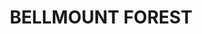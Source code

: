 ---
lastmod: '2025-04-06T06:05:20+00:00'
latitude: -34.764484
layout: suburb
longitude: 149.286631
postcode: '2581'
state: NSW
title: BELLMOUNT FOREST
url: /nsw/bellmount-forest/
---